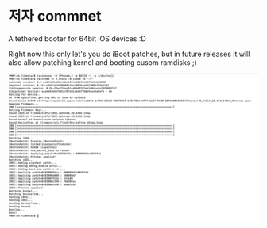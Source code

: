 # 저자 commnet 

A tethered booter for 64bit iOS devices :D

Right now this only let's you do iBoot patches, but in future releases it will also allow patching kernel and booting cusom ramdisks ;)



![1번 이미지](./1.jpeg)
